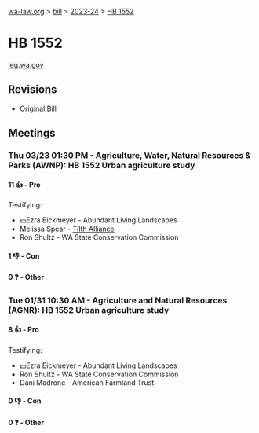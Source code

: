 [wa-law.org](/) > [bill](/bill/) > [2023-24](/bill/2023-24/) > [HB 1552](/bill/2023-24/hb/1552/)

# HB 1552
[leg.wa.gov](https://app.leg.wa.gov/billsummary?BillNumber=1552&Year=2023&Initiative=false)

## Revisions
* [Original Bill](1/)

## Meetings
### Thu 03/23 01:30 PM - Agriculture, Water, Natural Resources & Parks (AWNP): HB 1552 Urban agriculture study
#### 11 👍 - Pro
Testifying:
* 💵Ezra Eickmeyer - Abundant Living Landscapes
* Melissa Spear - [Tilth Alliance](/org/tilth_alliance/)
* Ron Shultz - WA State Conservation Commission

#### 1 👎 - Con

#### 0 ❓ - Other

### Tue 01/31 10:30 AM - Agriculture and Natural Resources (AGNR): HB 1552 Urban agriculture study
#### 8 👍 - Pro
Testifying:
* 💵Ezra Eickmeyer - Abundant Living Landscapes
* Ron Shultz - WA State Conservation Commission
* Dani Madrone - American Farmland Trust

#### 0 👎 - Con

#### 0 ❓ - Other
